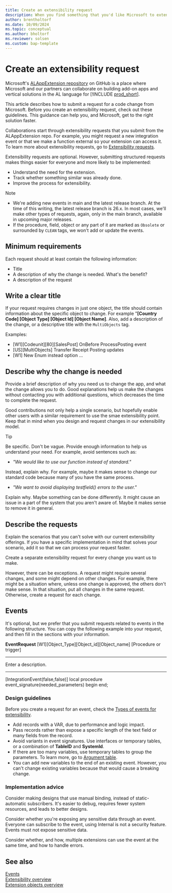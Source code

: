 ```yaml
---
title: Create an extensibility request
description: When you find something that you'd like Microsoft to extend, you can ask us to do just that. This article explains how.
author: brentholtorf
ms.date: 10/09/2024
ms.topic: conceptual
ms.author: bholtorf
ms.reviewer: solsen
ms.custom: bap-template
---
```

# Create an extensibility request

Microsoft's [ALAppExtension repository](https://github.com/microsoft/ALAppExtensions/blob/main/README.md#microsoft-al-application-add-ons-for-microsoft-dynamics-365-business-central) on GitHub is a place where Microsoft and our partners can collaborate on building add-on apps and vertical solutions in the AL language for [!INCLUDE [prod_short](../includes/prod_short.md)].

This article describes how to submit a request for a code change from Microsoft. Before you create an extensibility request, check out these guidelines. This guidance can help you, and Microsoft, get to the right solution faster.

Collaborations start through extensibility requests that you submit from the ALAppExtension repo. For example, you might request a new integration event or that we make a function external so your extension can access it. To learn more about extensibility requests, go to [Extensibility requests](https://github.com/microsoft/ALAppExtensions/blob/main/README.md#extensibility-requests).

Extensibility requests are optional. However, submitting structured requests makes things easier for everyone and more likely to be implemented:

* Understand the need for the extension.
* Track whether something similar was already done.
* Improve the process for extensibility.

> [!NOTE]
>
> * We're adding new events in main and the latest release branch. At the time of this writing, the latest release branch is 26.x. In most cases, we'll make other types of requests, again, only in the main branch, available in upcoming major releases.
> * If the procedure, field, object or any part of it are marked as `Obsolete` or surrounded by `CLEAN` tags, we won't add or update the events.

## Minimum requirements

Each request should at least contain the following information:

* Title
* A description of why the change is needed. What's the benefit?
* A description of the request

## Write a clear title

If your request requires changes in just one object, the title should contain information about the specific object to change. For example "**[Country Code] [Object Type] [Object Id] [Object Name]**. Also, add a description of the change, or a descriptive title with the `MultiObjects` tag.

Examples:

* [W1][Codeunit][80][SalesPost] OnBefore ProcessPosting event
* [US][MultiObjects] Transfer Receipt Posting updates
* [W1] New Enum instead option ...

## Describe why the change is needed

Provide a brief description of why you need us to change the app, and what the change allows you to do. Good explanations help us make the changes without contacting you with additional questions, which decreases the time to complete the request.

Good contributions not only help a single scenario, but hopefully enable other users with a similar requirement to use the smae extensibility point. Keep that in mind when you design and request changes in our extensibility model.

> [!TIP]
> Be specific. Don't be vague. Provide enough information to help us understand your need. For example, avoid sentences such as:
>
> * *"We would like to use our function instead of standard."*
>
> Instead, explain why. For example, maybe it makes sense to change our standard code because many of you have the same process.
>
> * *"We want to avoid displaying testfield() errors to the user."*
>
> Explain why. Maybe something can be done differently. It might cause an issue in a part of the system that you aren't aware of. Maybe it makes sense to remove it in general.

## Describe the requests

Explain the scenarios that you can't solve with our current extensibility offerings. If you have a specific implementation in mind that solves your scenario, add it so that we can process your request faster. 

Create a separate extensibility request for every change you want us to make.

However, there can be exceptions. A request might require several changes, and some might depend on other changes. For example, there might be a situation where, unless one change is approved, the others don't make sense. In that situation, put all changes in the same request. Otherwise, create a request for each change.

## Events

It's optional, but we prefer that you submit requests related to events in the following structure. You can copy the following example into your request, and then fill in the sections with your information.

**EventRequest** 
[W1][Object_Type][Object_id][Object_name]
[Procedure or trigger]
___

Enter a description.
___

[IntegrationEvent(false,false)]
local procedure event_signature(needed_parameters)
begin
end;

### Design guidelines

Before you create a request for an event, check the [Types of events for extensibility](types-of-events-for-extensibility.md).

* Add records with a VAR, due to performance and logic impact.
* Pass records rather than expose a specific length of the text field or many fields from the record.
* Avoid variants in event signatures. Use interfaces or temporary tables, or a combination of **TableID** and **SystemId**.
* If there are too many variables, use temporary tables to group the parameters. To learn more, go to [Argument table](https://alguidelines.dev/docs/navpatterns/patterns/argument-table/).
* You can add new variables to the end of an existing event. However, you can't change existing variables because that would cause a breaking change.

### Implementation advice

Consider making designs that use manual binding, instead of static-automatic subscribers. It's easier to debug, requires fewer system resources, and leads to better designs.

Consider whether you're exposing any sensitive data through an event. Everyone can subscribe to the event, using Internal is not a security feature. Events must not expose sensitive data.

Consider whether, and how, multiple extensions can use the event at the same time, and how to handle errors.

## See also

[Events](types-of-events-for-extensibility.md)  
[Extensibility overview](devenv-extensibility-overview.md)  
[Extension objects overview](devenv-extension-object-overview.md)  